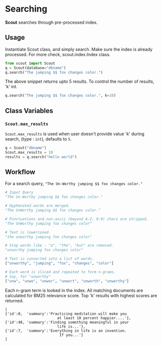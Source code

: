 # Searching

**Scout** searches through pre-processed index.

## Usage

Instantiate Scout class, and simply search. Make sure the index is already processed. For more check, scout.index.Index class.

```python
from scout import Scout
q = Scout(database="dbname")
q.search("The jumping $$ fox changes color.")
```
The above snippet returns upto 5 results. To control
the number of results, 'k' int.
```python
q.search("The jumping $$ fox changes color.", k=10)
```

## Class Variables
### `Scout.max_results`
`Scout.max_results` is used when user doesn't provide value 'k' during search, (type : `int`), defaults to `5`.

```python
q = Scout("dbname")
Scout.max_results = 10
results = q.search("hello world")
```

## Workflow

For a search query, `"The Un-Worthy jumping $$ fox changes color."`

```python
# Input Query
"The Un-Worthy jumping $$ fox changes color."

# Hyphenated words are merged.
"The UnWorthy jumping $$ fox changes color."

# Punctuations and non-ascii (beyond A-Z, 0-9) chars are stripped.
"The UnWorthy jumping fox changes color"

# Text is lowercased.
"the unworthy jumping fox changes color"

# Stop words like - "a", "the", "but" are removed.
"unworthy jumping fox changes color"

# Text is converted into a list of words.
["unworthy", "jumping", "fox", "changes", "color"]

# Each word is sliced and repeated to form n-grams.
# Say, for "unworthy"
["unw", "unwo", "unwor", "unwort", "unworth", "unworthy"]
```
Each n-gram term is looked in the index. All matching documents are
calculated for BM25 relevance score. Top 'k' results with highest
scores are returned.

```
[
{​'id​':​0​,  'summary​':'Practicing meditation will make you
                        ​at​ least ​10​ percent happier....'},
{'id​':​48, ​'summary​':'Finding something meaningful ​in​ your
                        life ​is​...'​​},
{​​'id​':​7​,  'summary​':'Everything ​in life ​is​ an invention.
         ​                If​ you...'}
]
```